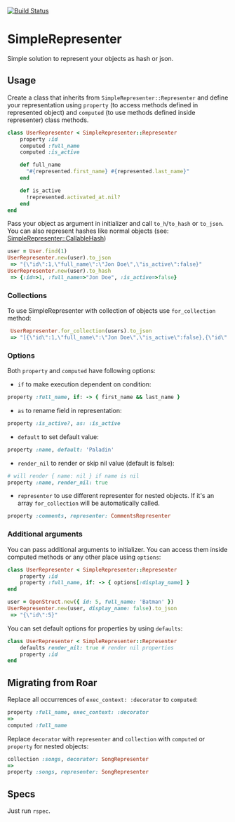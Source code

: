 [![Build Status](https://paladin-software.semaphoreci.com/badges/simple_representer/branches/master.svg?style=shields&key=88648f3f-f100-4e0f-9fca-48ea65537ec3)](https://paladin-software.semaphoreci.com/projects/simple_representer)
# SimpleRepresenter
Simple solution to represent your objects as hash or json.

## Usage
Create a class that inherits from `SimpleRepresenter::Representer`
and define your representation using `property` (to access methods defined in represented object)
and `computed` (to use methods defined inside representer) class methods.

```ruby
class UserRepresenter < SimpleRepresenter::Representer
    property :id
    computed :full_name
    computed :is_active

    def full_name
      "#{represented.first_name} #{represented.last_name}"
    end

    def is_active
      !represented.activated_at.nil?
    end
end
```
Pass your object as argument in initializer and call `to_h`/`to_hash` or `to_json`.
You can also represent hashes like normal objects (see: [SimpleRepresenter::CallableHash](./lib/simple_representer/callable_hash.rb))
```ruby
user = User.find(1)
UserRepresenter.new(user).to_json
 => "{\"id\":1,\"full_name\":\"Jon Doe\",\"is_active\":false}"
UserRepresenter.new(user).to_hash
 => {:id=>1, :full_name=>"Jon Doe", :is_active=>false}
```

### Collections
To use SimpleRepresenter with collection of objects use `for_collection` method:
```ruby
 UserRepresenter.for_collection(users).to_json
 => "[{\"id\":1,\"full_name\":\"Jon Doe\",\"is_active\":false},{\"id\":2,\"full_name\":\"Jon Wick\",\"is_active\":true}]"
```

### Options
Both `property` and `computed` have following options:
- `if` to make execution dependent on condition:
```ruby
property :full_name, if: -> { first_name && last_name }
```
- `as` to rename field in representation:
```ruby
property :is_active?, as: :is_active
```
- `default` to set default value:
```ruby
property :name, default: 'Paladin'
```
- `render_nil` to render or skip nil value (default is false):
```ruby
# will render { name: nil } if name is nil
property :name, render_nil: true
```
- `representer` to use different representer for nested objects.
If it's an array `for_collection` will be automatically called.
```ruby
property :comments, representer: CommentsRepresenter
```

### Additional arguments
You can pass additional arguments to initializer. You can access them inside computed methods or any other place using `options`:
```ruby
class UserRepresenter < SimpleRepresenter::Representer
    property :id
    property :full_name, if: -> { options[:display_name] }
end
```
```ruby
user = OpenStruct.new({ id: 5, full_name: 'Batman' })
UserRepresenter.new(user, display_name: false).to_json
 => "{\"id\":5}"
```
You can set default options for properties by using `defaults`:
```ruby
class UserRepresenter < SimpleRepresenter::Representer
    defaults render_nil: true # render nil properties
    property :id
end
```
## Migrating from Roar
Replace all occurrences of `exec_context: :decorator` to `computed`:
```ruby
property :full_name, exec_context: :decorator
=>
computed :full_name
```
Replace `decorator` with `representer` and `collection` with `computed` or `property` for nested objects:
```ruby
collection :songs, decorator: SongRepresenter
=>
property :songs, representer: SongRepresenter
```

## Specs
Just run `rspec`.
